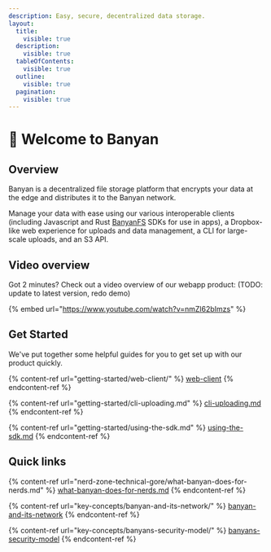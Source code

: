 ```yaml
---
description: Easy, secure, decentralized data storage.
layout:
  title:
    visible: true
  description:
    visible: true
  tableOfContents:
    visible: true
  outline:
    visible: true
  pagination:
    visible: true
---
```


# 🌲 Welcome to Banyan

## Overview

Banyan is a decentralized file storage platform that encrypts your data at the edge and distributes it to the Banyan network.

Manage your data with ease using our various interoperable clients (including Javascript and Rust [BanyanFS](key-concepts/drives-and-banyanfs/) SDKs for use in apps), a Dropbox-like web experience for uploads and data management, a CLI for large-scale uploads, and an S3 API.

## Video overview

Got 2 minutes? Check out a video overview of our webapp product: (TODO: update to latest version, redo demo)

{% embed url="https://www.youtube.com/watch?v=nmZl62bImzs" %}

## Get Started

We've put together some helpful guides for you to get set up with our product quickly.

{% content-ref url="getting-started/web-client/" %}
[web-client](getting-started/web-client/)
{% endcontent-ref %}

{% content-ref url="getting-started/cli-uploading.md" %}
[cli-uploading.md](getting-started/cli-uploading.md)
{% endcontent-ref %}

{% content-ref url="getting-started/using-the-sdk.md" %}
[using-the-sdk.md](getting-started/using-the-sdk.md)
{% endcontent-ref %}

## Quick links

{% content-ref url="nerd-zone-technical-gore/what-banyan-does-for-nerds.md" %}
[what-banyan-does-for-nerds.md](nerd-zone-technical-gore/what-banyan-does-for-nerds.md)
{% endcontent-ref %}

{% content-ref url="key-concepts/banyan-and-its-network/" %}
[banyan-and-its-network](key-concepts/banyan-and-its-network/)
{% endcontent-ref %}

{% content-ref url="key-concepts/banyans-security-model/" %}
[banyans-security-model](key-concepts/banyans-security-model/)
{% endcontent-ref %}
